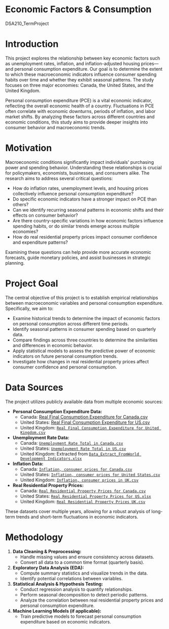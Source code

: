 # Economic Factors & Consumption
DSA210_TermProject

# Introduction
This project explores the relationship between key economic factors such as unemployment rates, inflation, and inflation-adjusted housing prices—and personal consumption expenditure. Our goal is to determine the extent to which these macroeconomic indicators influence consumer spending habits over time and whether they exhibit seasonal patterns. The study focuses on three major economies: Canada, the United States, and the United Kingdom.

Personal consumption expenditure (PCE) is a vital economic indicator, reflecting the overall economic health of a country. Fluctuations in PCE often correlate with economic downturns, periods of inflation, and labor market shifts. By analyzing these factors across different countries and economic conditions, this study aims to provide deeper insights into consumer behavior and macroeconomic trends.

# Motivation
Macroeconomic conditions significantly impact individuals' purchasing power and spending behavior. Understanding these relationships is crucial for policymakers, economists, businesses, and consumers alike. The research aims to address several critical questions:
- How do inflation rates, unemployment levels, and housing prices collectively influence personal consumption expenditure?
- Do specific economic indicators have a stronger impact on PCE than others?
- Can we identify recurring seasonal patterns in economic shifts and their effects on consumer behavior?
- Are there country-specific variations in how economic factors influence spending habits, or do similar trends emerge across multiple economies?
- How do real residential property prices impact consumer confidence and expenditure patterns?

Examining these questions can help provide more accurate economic forecasts, guide monetary policies, and assist businesses in strategic planning.

# Project Goal
The central objective of this project is to establish empirical relationships between macroeconomic variables and personal consumption expenditure. Specifically, we aim to:
- Examine historical trends to determine the impact of economic factors on personal consumption across different time periods.
- Identify seasonal patterns in consumer spending based on quarterly data.
- Compare findings across three countries to determine the similarities and differences in economic behavior.
- Apply statistical models to assess the predictive power of economic indicators on future personal consumption trends.
- Investigate how changes in real residential property prices affect consumer confidence and personal consumption.

# Data Sources
The project utilizes publicly available data from multiple economic sources:
- **Personal Consumption Expenditure Data:**
  - Canada: [Real Final Consumption Expenditure for Canada.csv](https://fred.stlouisfed.org/series/NCRSAXDCCAQ)
  - United States: [Real Final Consumption Expenditure for US.csv](https://fred.stlouisfed.org/series/NCRSAXDCUSQ)
  - United Kingdom: [`Real Final Consumption Expenditure for United Kingdom.csv`](https://fred.stlouisfed.org/series/NCRSAXDCGBQ)
- **Unemployment Rate Data:**
  - Canada: [`Unemployment Rate Total in Canada.csv`](https://fred.stlouisfed.org/series/LRUNTTTTCAM156S)
  - United States: [`Unemployment Rate Total in US.csv`](https://fred.stlouisfed.org/series/UNRATE)
  - United Kingdom: Extracted from [`Data_Extract_FromWorld Development Indicators.xlsx`](https://fred.stlouisfed.org/series/LRUNTTTTGBQ156S)
- **Inflation Data:**
  - Canada: [`Inflation, consumer prices for Canada.csv`](https://fred.stlouisfed.org/series/FPCPITOTLZGCAN)
  - United States: [`Inflation, consumer prices for United States.csv`](https://fred.stlouisfed.org/series/FPCPITOTLZGUSA)
  - United Kingdom: [`Inflation, consumer prices in UK.csv`](https://fred.stlouisfed.org/series/FPCPITOTLZGGBR)
- **Real Residential Property Prices:**
  - Canada: [`Real Residential Property Prices for Canada.csv`](https://fred.stlouisfed.org/series/QCAR628BIS)
  - United States: [`Real Residential Property Prices for US.xlsx`](https://fred.stlouisfed.org/series/QUSR368BIS)
  - United Kingdom: [`Real Residential Property Prices UK.csv`](https://fred.stlouisfed.org/series/QGBR368BIS)

These datasets cover multiple years, allowing for a robust analysis of long-term trends and short-term fluctuations in economic indicators.

# Methodology
1. **Data Cleaning & Preprocessing:**
   - Handle missing values and ensure consistency across datasets.
   - Convert all data to a common time format (quarterly basis).
2. **Exploratory Data Analysis (EDA):**
   - Compute summary statistics and visualize trends in the data.
   - Identify potential correlations between variables.
3. **Statistical Analysis & Hypothesis Testing:**
   - Conduct regression analysis to quantify relationships.
   - Perform seasonal decomposition to detect periodic patterns.
   - Analyze the correlation between real residential property prices and personal consumption expenditure.
4. **Machine Learning Models (if applicable):**
   - Train predictive models to forecast personal consumption expenditure based on economic indicators.

